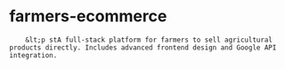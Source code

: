 # farmers-ecommerce
        &lt;p stA full-stack platform for farmers to sell agricultural products directly. Includes advanced frontend design and Google API integration.
